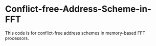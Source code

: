 # Conflict-free-Address-Scheme-in-FFT
This code is for conflict-free address schemes in memory-based FFT processors.
